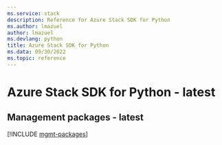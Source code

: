```yaml
---
ms.service: stack
description: Reference for Azure Stack SDK for Python
ms.author: lmazuel
author: lmazuel
ms.devlang: python
title: Azure Stack SDK for Python
ms.data: 09/30/2022
ms.topic: reference
---
```

# Azure Stack SDK for Python - latest

## Management packages - latest
[!INCLUDE [mgmt-packages](stack-mgmt-index.md)]